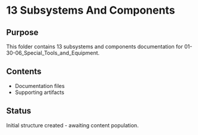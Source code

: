 # 13 Subsystems And Components

## Purpose
This folder contains 13 subsystems and components documentation for 01-30-06_Special_Tools_and_Equipment.

## Contents
- Documentation files
- Supporting artifacts

## Status
Initial structure created - awaiting content population.
